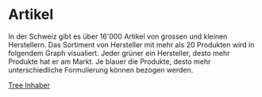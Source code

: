 # Artikel

In der Schweiz gibt es über 16'000 Artikel von grossen und kleinen Herstellern.
Das Sortiment von Hersteller mit mehr als 20 Produkten wird in folgendem Graph
visualiert. Jeder grüner ein Hersteller, desto mehr Produkte hat er am Markt.
Je blauer die Produkte, desto mehr unterschiedliche Formulierung können bezogen
werden.

[Tree Inhaber](tree.html ':include :type=iframe width=100% height=2060px')
